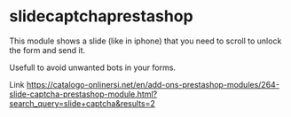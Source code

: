 # slidecaptchaprestashop



This module shows a slide (like in iphone) that you need to scroll to unlock the form and send it.

Usefull to avoid unwanted bots in your forms.

Link
https://catalogo-onlinersi.net/en/add-ons-prestashop-modules/264-slide-captcha-prestashop-module.html?search_query=slide+captcha&results=2
